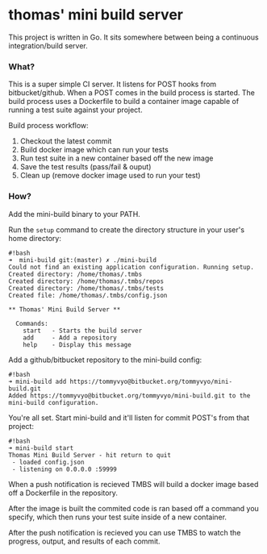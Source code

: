 # thomas' mini build server #

This project is written in Go. It sits somewhere between being a continuous integration/build server. 

### What? ###

This is a super simple CI server. It listens for POST hooks from bitbucket/github.
When a POST comes in the build process is started. The build process uses a Dockerfile
to build a container image capable of running a test suite against your project. 

Build process workflow:

1. Checkout the latest commit
2. Build docker image which can run your tests
3. Run test suite in a new container based off the new image
4. Save the test results (pass/fail & ouput)
5. Clean up (remove docker image used to run your test)

### How? ###

Add the mini-build binary to your PATH.

Run the `setup` command to create the directory structure in your user's home directory:

```
#!bash
➜  mini-build git:(master) ✗ ./mini-build 
Could not find an existing application configuration. Running setup.
Created directory: /home/thomas/.tmbs
Created directory: /home/thomas/.tmbs/repos
Created directory: /home/thomas/.tmbs/tests
Created file: /home/thomas/.tmbs/config.json

** Thomas' Mini Build Server **

  Commands:
    start   - Starts the build server
    add     - Add a repository
    help    - Display this message
```

Add a github/bitbucket repository to the mini-build config:

```
#!bash
➜ mini-build add https://tommyvyo@bitbucket.org/tommyvyo/mini-build.git
Added https://tommyvyo@bitbucket.org/tommyvyo/mini-build.git to the mini-build configuration.
```

You're all set. Start mini-build and it'll listen for commit POST's from that project:

```
#!bash
➜ mini-build start
Thomas Mini Build Server - hit return to quit
 - loaded config.json
 - listening on 0.0.0.0 :59999
```

When a push notification is recieved TMBS will build a docker image based off a Dockerfile in the repository.

After the image is built the commited code is ran based off a command you specify, which then runs your test suite inside of a new container. 

After the push notification is recieved you can use TMBS to watch the progress, output, and results of each commit.
